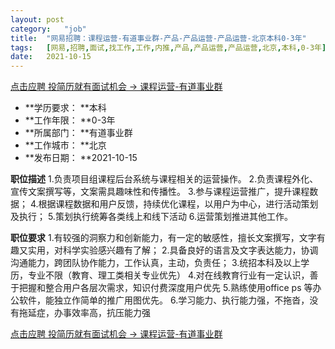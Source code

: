 ```yaml
---
layout:	post
category:	"job"
title:	"网易招聘：课程运营-有道事业群-产品-产品运营-产品运营-北京本科0-3年"
tags:	[网易,招聘,面试,找工作,工作,内推,产品,产品运营,产品运营,北京,本科,0-3年]
date:	2021-10-15
---
```


[点击应聘 投简历就有面试机会 -> 课程运营-有道事业群](http://mobile.bole.netease.com/bole/boleDetail?id=33535&employeeId=346f03c3cda5f04c&key=all)



- **学历要求： **本科
- **工作年限： **0-3年
- **所属部门： **有道事业群
- **工作城市： **北京
- **发布日期： **2021-10-15



**职位描述**
1.负责项目组课程后台系统与课程相关的运营操作。
2.负责课程外化、宣传文案撰写等，文案需具趣味性和传播性。
3.参与课程运营推广，提升课程数据； 
4.根据课程数据和用户反馈，持续优化课程，以用户为中心，进行活动策划及执行；
5.策划执行统筹各类线上和线下活动 
6.运营策划推进其他工作。
&nbsp;




**职位要求**
1.有较强的洞察力和创新能力，有一定的敏感性，擅长文案撰写，文字有趣又实用，对科学实验感兴趣有了解； 
2.具备良好的语言及文字表达能力，协调沟通能力，跨团队协作能力，工作认真，主动，负责任； 
3.统招本科及以上学历，专业不限（教育、理工类相关专业优先） 
4.对在线教育行业有一定认识，善于把握和整合用户各层次需求，知识付费深度用户优先 
5.熟练使用office ps 等办公软件，能独立作简单的推广用图优先。 
6.学习能力、执行能力强，不拖沓，没有拖延症，办事效率高，抗压能力强



[点击应聘 投简历就有面试机会 -> 课程运营-有道事业群](http://mobile.bole.netease.com/bole/boleDetail?id=33535&employeeId=346f03c3cda5f04c&key=all)